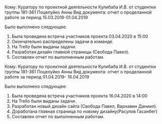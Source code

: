 Кому: Куратору по проектной деятельности Кулибаба И.В.
от студентки группы 181-361 Поцелуйко Анны
Вид документа: отчет о проделанной работе за период 15.03.2019-01.04.2019

Было выполнено следующее:
1.	Была проведена встреча участников проекта 03.04.2020 в 15:00
2.	Окончательно распределены задачи в команде.
3.	На Trello были выданы задачи.
4.	Разработан дизайн главной страницы (Свобода Павел).
5.	Составлен отчет по выполненным работам.


Кому: Куратору по проектной деятельности Кулибаба И.В.
от студентки группы 181-361 Поцелуйко Анны
Вид документа: отчет о проделанной работе за период  01.04.2019- 16.04.2019

Было выполнено следующее:
1.	Была проведена встреча участников проекта 16.04.2020 в 14:00
2.	На Trello были выданы задачи.
3.	Разработан новый дизайн сайта (Свобода Павел, Варнавин Даниил).
4.	Доработана главная страница по новому дизайну(Расулов Гасанбег)
5.	Составлен отчет по выполненным работам.



